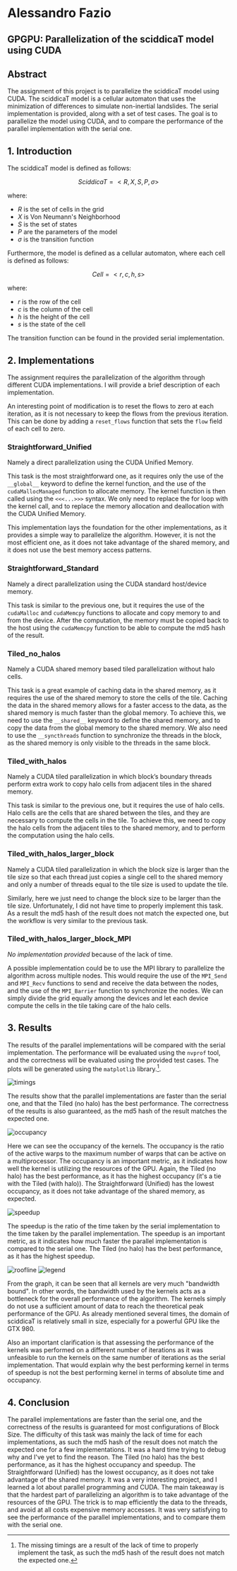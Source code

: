 # Alessandro Fazio

## GPGPU: Parallelization of the sciddicaT model using CUDA

## Abstract

The assignment of this project is to parallelize the sciddicaT model using CUDA. The sciddicaT model is a cellular automaton that uses the minimization of differences to simulate non-inertial landslides. The serial implementation is provided, along with a set of test cases. The goal is to parallelize the model using CUDA, and to compare the performance of the parallel implementation with the serial one.

## 1. Introduction

The sciddicaT model is defined as follows:

$$
	SciddicaT = <R,X,S,P,\sigma>
$$

where:

- $R$ is the set of cells in the grid
- $X$ is Von Neumann's Neighborhood
- $S$ is the set of states
- $P$ are the parameters of the model
- $\sigma$ is the transition function

Furthermore, the model is defined as a cellular automaton, where each cell is defined as follows:

$$
	Cell = <r,c,h,s>
$$

where:

- $r$ is the row of the cell
- $c$ is the column of the cell
- $h$ is the height of the cell
- $s$ is the state of the cell

The transition function can be found in the provided serial implementation.

## 2. Implementations

The assignment requires the parallelization of the algorithm through different CUDA implementations. I will provide a brief description of each implementation.

An interesting point of modification is to reset the flows to zero at each iteration, as it is not necessary to keep the flows from the previous iteration. This can be done by adding a `reset_flows` function that sets the `flow` field of each cell to zero.

### Straightforward_Unified

Namely a direct parallelization using the CUDA Unified Memory.

This task is the most straightforward one, as it requires only the use of the `__global__` keyword to define the kernel function, and the use of the `cudaMallocManaged` function to allocate memory. The kernel function is then called using the `<<<...>>>` syntax. We only need to replace the for loop with the kernel call, and to replace the memory allocation and deallocation with the CUDA Unified Memory.

This implementation lays the foundation for the other implementations, as it provides a simple way to parallelize the algorithm. However, it is not the most efficient one, as it does not take advantage of the shared memory, and it does not use the best memory access patterns.

### Straightforward_Standard

Namely a direct parallelization using the CUDA standard host/device memory.

This task is similar to the previous one, but it requires the use of the `cudaMalloc` and `cudaMemcpy` functions to allocate and copy memory to and from the device. After the computation, the memory must be copied back to the host using the `cudaMemcpy` function to be able to compute the md5 hash of the result.

### Tiled_no_halos

Namely a CUDA shared memory based tiled parallelization without halo cells.

This task is a great example of caching data in the shared memory, as it requires the use of the shared memory to store the cells of the tile. Caching the data in the shared memory allows for a faster access to the data, as the shared memory is much faster than the global memory. To achieve this, we need to use the `__shared__` keyword to define the shared memory, and to copy the data from the global memory to the shared memory. We also need to use the `__syncthreads` function to synchronize the threads in the block, as the shared memory is only visible to the threads in the same block.

### Tiled_with_halos

Namely a CUDA tiled parallelization in which block’s boundary threads perform extra work to copy halo cells from adjacent tiles in the shared memory.

This task is similar to the previous one, but it requires the use of halo cells. Halo cells are the cells that are shared between the tiles, and they are necessary to compute the cells in the tile. To achieve this, we need to copy the halo cells from the adjacent tiles to the shared memory, and to perform the computation using the halo cells.

### Tiled_with_halos_larger_block

Namely a CUDA tiled parallelization in which the block size is larger than the tile size so that each thread just copies a single cell to the shared memory and only a number of threads equal to the tile size is used to update the tile.

Similarly, here we just need to change the block size to be larger than the tile size. Unfortunately, I did not have time to properly implement this task. As a result the md5 hash of the result does not match the expected one, but the workflow is very similar to the previous task.

### Tiled_with_halos_larger_block_MPI

_No implementation provided_ because of the lack of time.

A possible implementation could be to use the MPI library to parallelize the algorithm across multiple nodes. This would require the use of the `MPI_Send` and `MPI_Recv` functions to send and receive the data between the nodes, and the use of the `MPI_Barrier` function to synchronize the nodes. We can simply divide the grid equally among the devices and let each device compute the cells in the tile taking care of the halo cells.

## 3. Results

The results of the parallel implementations will be compared with the serial implementation. The performance will be evaluated using the `nvprof` tool, and the correctness will be evaluated using the provided test cases. The plots will be generated using the `matplotlib` library.[^1].

![timings](./Report/pics/timigs.png)

The results show that the parallel implementations are faster than the serial one, and that the Tiled (no halo) has the best performance. The correctness of the results is also guaranteed, as the md5 hash of the result matches the expected one.

![occupancy](./Report/pics/occupancy.png)

Here we can see the occupancy of the kernels. The occupancy is the ratio of the active warps to the maximum number of warps that can be active on a multiprocessor. The occupancy is an important metric, as it indicates how well the kernel is utilizing the resources of the GPU. Again, the Tiled (no halo) has the best performance, as it has the highest occupancy (it's a tie with the Tiled (with halo)). The Straightforward (Unified) has the lowest occupancy, as it does not take advantage of the shared memory, as expected.

![speedup](./Report/pics/speedup.png)

The speedup is the ratio of the time taken by the serial implementation to the time taken by the parallel implementation. The speedup is an important metric, as it indicates how much faster the parallel implementation is compared to the serial one. The Tiled (no halo) has the best performance, as it has the highest speedup.

[^1]: The missing timings are a result of the lack of time to properly implement the task, as such the md5 hash of the result does not match the expected one.

![roofline](./Report/pics/roofline.png)
![legend](./Report/pics/legend.png)

From the graph, it can be seen that all kernels are very much "bandwidth bound". In other words, the bandwidth used by the kernels acts as a bottleneck for the overall performance of the algorithm. The kernels simply do not use a sufficient amount of data to reach the theoretical peak performance of the GPU. As already mentioned several times, the domain of sciddicaT is relatively small in size, especially for a powerful GPU like the GTX 980.

Also an important clarification is that assessing the performance of the kernels was performed on a different number of iterations as it was unfeasible to run the kernels on the same number of iterations as the serial implementation. That would explain why the best performing kernel in terms of speedup is not the best performing kernel in terms of absolute time and occupancy.

## 4. Conclusion

The parallel implementations are faster than the serial one, and the correctness of the results is guaranteed for most configurations of Block Size. The difficulty of this task was mainly the lack of time for each implementations, as such the md5 hash of the result does not match the expected one for a few implementations. It was a hard time trying to debug why and I've yet to find the reason. The Tiled (no halo) has the best performance, as it has the highest occupancy and speedup. The Straightforward (Unified) has the lowest occupancy, as it does not take advantage of the shared memory. It was a very interesting project, and I learned a lot about parallel programming and CUDA. The main takeaway is that the hardest part of parallelizing an algorithm is to take advantage of the resources of the GPU. The trick is to map efficiently the data to the threads, and avoid at all costs expensive memory accesses. It was very satisfying to see the performance of the parallel implementations, and to compare them with the serial one.
